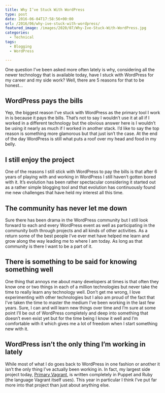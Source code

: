 ```yaml
---
title: Why I’ve Stuck With WordPress
type: post
date: 2016-06-04T17:58:56+00:00
url: /2016/06/why-ive-stuck-with-wordpress/
featured_image: /images/2020/07/Why-Ive-Stuck-With-WordPress.jpg
categories:
  - Technical
tags:
  - Blogging
  - WordPress

---
```

One question I’ve been asked more often lately is why, considering all the newer technology that is available today, have I stuck with WordPress for my career and my side work? Well, there are 5 reasons for that to be honest…

## WordPress pays the bills

Yep, the biggest reason I’ve stuck with WordPress as the primary tool I work in is because it pays the bills. That’s not to say I wouldn’t use it at all if I worked in a different technology but the obvious answer here is I wouldn’t be using it nearly as much if I worked in another stack. I’d like to say the top reason is something more glamorous but that just isn’t the case. At the end of the day WordPress is still what puts a roof over my head and food in my belly.

## I still enjoy the project

One of the reasons I still stick with WordPress to pay the bills is that after 6 years of playing with and working in WordPress I still haven’t gotten bored with it. It’s evolution has been rather spectacular considering it started out as a rather simple blogging tool and that evolution has continuously found me new challenges that have held my interest all this time.

## The community has never let me down

Sure there has been drama in the WordPress community but I still look forward to each and every WordPress event as well as participating in the community both through projects and all kinds of other activities. As a return some of the best people I’ve ever met have helped me learn and grow along the way leading me to where I am today. As long as that community is there I want to be a part of it.

## There is something to be said for knowing something well

One thing that annoys me about many developers at times is that often they know one or two things in each of a million technologies but never take the time to really learn any technology well. Don’t get me wrong, I love experimenting with other technologies but I also am proud of the fact that I’ve taken the time to master the medium I’ve been working in the last few years. Sure, I can and will learn new things over time and I’m sure at some point I’ll be out of WordPress completely and deep into something that doesn’t even exist yet but for the time being I know it well and I’m comfortable with it which gives me a lot of freedom when I start something new with it.

## WordPress isn’t the only thing I’m working in lately

While most of what I do goes back to WordPress in one fashion or another it isn’t the only thing I’ve actually been working in. In fact, my largest side project today, [Primary Vagrant](https://github.com/ChrisWiegman/primary-vagrant), is written completely in Puppet and Ruby (the language Vagrant itself uses). This year in particular I think I’ve put far more into that project than just about anything else.